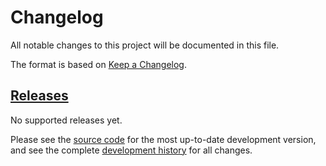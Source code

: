 # Changelog
All notable changes to this project will be documented in this file.

The format is based on [Keep a Changelog](http://keepachangelog.com/en/1.0.0/).

## [Releases](https://github.com/tkchafin/mrbait/releases)

No supported releases yet. 

Please see the [source code](https://github.com/tkchafin/mrbait) for the most up-to-date development version, and see the complete [development history](https://github.com/tkchafin/mrbait/commits/master) for all changes. 
